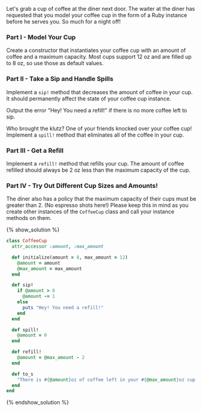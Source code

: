 Let's grab a cup of coffee at the diner next door. The waiter at the diner has requested that you model your coffee cup in the form of a Ruby instance before he serves you. So much for a night off!

### Part I - Model Your Cup

Create a constructor that instantiates your coffee cup with an amount of coffee
and a maximum capacity. Most cups support 12 oz and are filled up to 8 oz, so
use those as default values.

### Part II - Take a Sip and Handle Spills

Implement a `sip!` method that decreases the amount of coffee in your cup. It
should permanently affect the state of your coffee cup instance.

Output the error "Hey! You need a refill!" if there is no more coffee left to
sip.

Who brought the klutz? One of your friends knocked over your coffee cup!
Implement a `spill!` method that eliminates all of the coffee in your cup.

### Part III - Get a Refill

Implement a `refill!` method that refills your cup. The amount of coffee
refilled should always be 2 oz less than the maximum capacity of the cup.

### Part IV - Try Out Different Cup Sizes and Amounts!

The diner also has a policy that the maximum capacity of their cups must be greater than 2. (No espresso shots here!) Please keep this in mind as you create other instances of the `CoffeeCup` class and call your instance methods on them.

{% show_solution %}
```ruby
class CoffeeCup
  attr_accessor :amount, :max_amount

  def initialize(amount = 8, max_amount = 12)
    @amount = amount
    @max_amount = max_amount
  end

  def sip!
    if @amount > 0
      @amount -= 1
    else
      puts "Hey! You need a refill!"
    end
  end

  def spill!
    @amount = 0
  end

  def refill!
    @amount = @max_amount - 2
  end

  def to_s
    "There is #{@amount}oz of coffee left in your #{@max_amount}oz cup."
  end
end
```
{% endshow_solution %}
